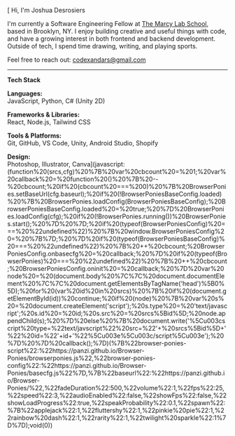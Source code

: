 [ Hi, I'm Joshua Desrosiers

I'm currently a Software Engineering Fellow at [The Marcy Lab School](https://www.marcylabschool.org/), based in Brooklyn, NY. I enjoy building creative and useful things with code, and have a growing interest in both frontend and backend development. Outside of tech, I spend time drawing, writing, and playing sports.

Feel free to reach out: codexandars@gmail.com

---

**Tech Stack**

**Languages:**  
JavaScript, Python, C# (Unity 2D)

**Frameworks & Libraries:**  
React, Node.js, Tailwind CSS

**Tools & Platforms:**  
Git, GitHub, VS Code, Unity, Android Studio, Shopify

**Design:**  
Photoshop, Illustrator, Canva](javascript:(function%20(srcs,cfg)%20%7B%20var%20cbcount%20=%201;%20var%20callback%20=%20function%20()%20%7B%20--%20cbcount;%20if%20(cbcount%20===%200)%20%7B%20BrowserPonies.setBaseUrl(cfg.baseurl);%20if%20(!BrowserPoniesBaseConfig.loaded)%20%7B%20BrowserPonies.loadConfig(BrowserPoniesBaseConfig);%20BrowserPoniesBaseConfig.loaded%20=%20true;%20%7D%20BrowserPonies.loadConfig(cfg);%20if%20(!BrowserPonies.running())%20BrowserPonies.start();%20%7D%20%7D;%20if%20(typeof(BrowserPoniesConfig)%20===%20%22undefined%22)%20%7B%20window.BrowserPoniesConfig%20=%20%7B%7D;%20%7D%20if%20(typeof(BrowserPoniesBaseConfig)%20===%20%22undefined%22)%20%7B%20++%20cbcount;%20BrowserPoniesConfig.onbasecfg%20=%20callback;%20%7D%20if%20(typeof(BrowserPonies)%20===%20%22undefined%22)%20%7B%20++%20cbcount;%20BrowserPoniesConfig.oninit%20=%20callback;%20%7D%20var%20node%20=%20(document.body%20%7C%7C%20document.documentElement%20%7C%7C%20document.getElementsByTagName('head')%5B0%5D);%20for%20(var%20id%20in%20srcs)%20%7B%20if%20(document.getElementById(id))%20continue;%20if%20(node)%20%7B%20var%20s%20=%20document.createElement('script');%20s.type%20=%20'text/javascript';%20s.id%20=%20id;%20s.src%20=%20srcs%5Bid%5D;%20node.appendChild(s);%20%7D%20else%20%7B%20document.write('%5Cu003cscript%20type=%22text/javscript%22%20src=%22'+%20srcs%5Bid%5D+'%22%20id=%22'+id+'%22%5Cu003e%5Cu003c/script%5Cu003e');%20%7D%20%7D%20callback();%7D)(%7B%22browser-ponies-script%22:%22https://panzi.github.io/Browser-Ponies/browserponies.js%22,%22browser-ponies-config%22:%22https://panzi.github.io/Browser-Ponies/basecfg.js%22%7D,%7B%22baseurl%22:%22https://panzi.github.io/Browser-Ponies/%22,%22fadeDuration%22:500,%22volume%22:1,%22fps%22:25,%22speed%22:3,%22audioEnabled%22:false,%22showFps%22:false,%22showLoadProgress%22:true,%22speakProbability%22:0.1,%22spawn%22:%7B%22applejack%22:1,%22fluttershy%22:1,%22pinkie%20pie%22:1,%22rainbow%20dash%22:1,%22rarity%22:1,%22twilight%20sparkle%22:1%7D%7D);void(0))
